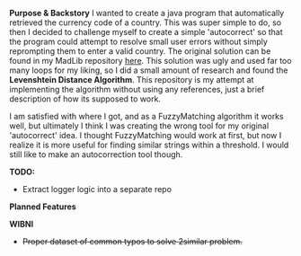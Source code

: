 **Purpose & Backstory**
I wanted to create a java program that automatically retrieved the currency code of a country. This was super simple to do, so then I decided to challenge myself to create a simple 'autocorrect' so that the program could attempt to resolve small user errors without simply reprompting them to enter a valid country. The original solution can be found in my MadLib repository [here](https://github.com/n8zone/MadLib). This solution was ugly and used far too many loops for my liking, so I did a small amount of research and found the **Levenshtein Distance Algorithm**. This repository is my attempt at implementing the algorithm without using any references, just a brief description of how its supposed to work.

I am satisfied with where I got, and as a FuzzyMatching algorithm it works well, but ultimately I think I was creating the wrong tool for my original 'autocorrect' idea. I thought FuzzyMatching would work at first, but now I realize it is more useful for finding similar strings within a threshold. I would still like to make an autocorrection tool though.

**TODO:**
- Extract logger logic into a separate repo

**Planned Features**

**WIBNI**
- ~~Proper dataset of common typos to solve 2similar problem.~~
